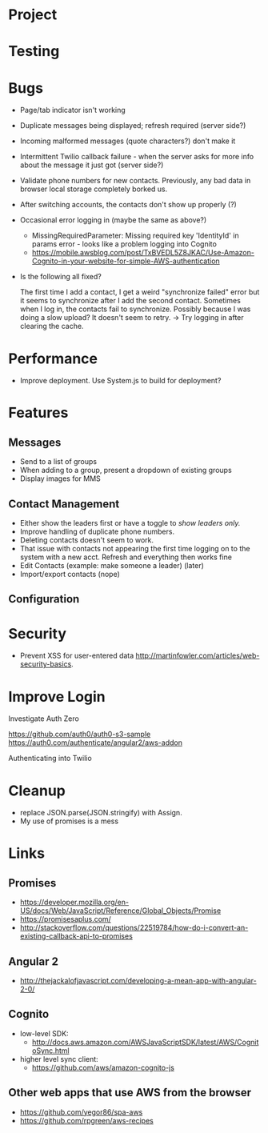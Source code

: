 # Project

# Testing

# Bugs

* Page/tab indicator isn't working
* Duplicate messages being displayed; refresh required (server side?)
* Incoming malformed messages (quote characters?) don't make it
* Intermittent Twilio callback failure - when the server asks for more info about the message it just got (server side?)
* Validate phone numbers for new contacts.  Previously, any bad data in browser local storage completely borked us.
* After switching accounts, the contacts don't show up properly (?)
* Occasional error logging in (maybe the same as above?)
  * MissingRequiredParameter: Missing required key 'IdentityId' in params error - looks like a problem logging into Cognito
  * https://mobile.awsblog.com/post/TxBVEDL5Z8JKAC/Use-Amazon-Cognito-in-your-website-for-simple-AWS-authentication
* Is the following all fixed?

  The first time I add a contact, I get a weird "synchronize failed" error but it seems to synchronize after I add the second contact.
Sometimes when I log in, the contacts fail to synchronize.  Possibly because I was doing a slow upload?  It doesn't seem to retry.
 -> Try logging in after clearing the cache.


# Performance

* Improve deployment.  Use System.js to build for deployment?

# Features

## Messages

* Send to a list of groups
* When adding to a group, present a dropdown of existing groups
* Display images for MMS

## Contact Management

* Either show the leaders first or have a toggle to *show leaders only.*
* Improve handling of duplicate phone numbers.
* Deleting contacts doesn't seem to work.
* That issue with contacts not appearing the first time logging on to the system with a new acct.  Refresh and everything then works fine
* Edit Contacts (example: make someone a leader) (later)
* Import/export contacts (nope)

## Configuration

# Security

* Prevent XSS for user-entered data
http://martinfowler.com/articles/web-security-basics.

# Improve Login

Investigate Auth Zero

https://github.com/auth0/auth0-s3-sample
https://auth0.com/authenticate/angular2/aws-addon

Authenticating into Twilio

# Cleanup

* replace JSON.parse(JSON.stringify) with Assign.
* My use of promises is a mess

# Links

## Promises
* https://developer.mozilla.org/en-US/docs/Web/JavaScript/Reference/Global_Objects/Promise
* https://promisesaplus.com/
* http://stackoverflow.com/questions/22519784/how-do-i-convert-an-existing-callback-api-to-promises

## Angular 2
* http://thejackalofjavascript.com/developing-a-mean-app-with-angular-2-0/

## Cognito
* low-level SDK:
  * http://docs.aws.amazon.com/AWSJavaScriptSDK/latest/AWS/CognitoSync.html
* higher level sync client:
  * https://github.com/aws/amazon-cognito-js

## Other web apps that use AWS from the browser
* https://github.com/yegor86/spa-aws
* https://github.com/rpgreen/aws-recipes